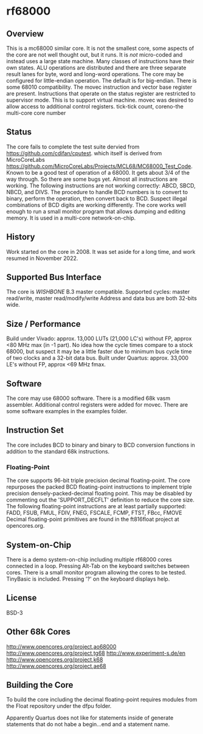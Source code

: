 # rf68000

## Overview
This is a mc68000 similar core. It is not the smallest core, some aspects of the core are not well thought out, but it runs.
It is *not* micro-coded and instead uses a large state machine. Many classes of instructions have their own states.
ALU operations are distributed and there are three separate result lanes for byte, word and long-word operations.
The core may be configured for little-endian operation. The default is for big-endian.
There is some 68010 compatibility. The movec instruction and vector base register are present. Instructions that operate on the status register are restricted to supervisor mode. This is to support virtual machine.
movec was desired to allow access to additional control registers. tick-tick count, coreno-the multi-core core number

## Status
The core fails to complete the test suite dervied from https://github.com/cdifan/cputest. which itself is derived from MicroCoreLabs https://github.com/MicroCoreLabs/Projects/MCL68/MC68000_Test_Code. Known to be a good test of operation of a 68000. It gets about 3/4 of the way through. So there are some bugs yet. Almost all instructions are working. The following instructions are not working correctly: ABCD, SBCD, NBCD, and DIVS. The procedure to handle BCD numbers is to convert to binary, perform the operation, then convert back to BCD. Suspect illegal combinations of BCD digits are working differently.
The core works well enough to run a small monitor program that allows dumping and editing memory.
It is used in a multi-core network-on-chip.

## History
Work started on the core in 2008. It was set aside for a long time, and work resumed in November 2022.

## Supported Bus Interface
The core is *WISHBONE* B.3 master compatible.
Supported cycles: master read/write, master read/modify/write
Address and data bus are both 32-bits wide.

## Size / Performance
Build under Vivado:
approx. 13,000 LUTs (21,000 LC's) without FP, approx <80 MHz max (in -1 part).
No idea how the cycle times compare to a stock 68000, but suspect it may be a little faster due to minimum bus cycle time of two clocks and a 32-bit data bus.
Built under Quartus:
approx. 33,000 LE's without FP, approx <69 MHz fmax.

## Software
The core may use 68000 software. There is a modified 68k vasm assembler. Additional control registers were added for movec.
There are some software examples in the examples folder.

## Instruction Set
The core includes BCD to binary and binary to BCD conversion functions in addition to the standard 68k instructions.

### Floating-Point
The core supports 96-bit triple precision decimal floating-point. The core repurposes the packed BCD floating-point instructions to implement triple precision densely-packed-decimal floating point. This may be
disabled by commenting out the 'SUPPORT_DECFLT' definition to reduce the core
size.
The following floating-point instructions are at least partially supported:
FADD, FSUB, FMUL, FDIV, FNEG, FSCALE, FCMP, FTST, FBcc, FMOVE
Decimal floating-point primitives are found in the ft816float project at
opencores.org.

## System-on-Chip
There is a demo system-on-chip including multiple rf68000 cores connected in a loop.
Pressing Alt-Tab on the keyboard switches between cores.
There is a small monitor program allowing the cores to be tested. TinyBasic is included.
Pressing '?' on the keyboard displays help.

## License
BSD-3

## Other 68k Cores
http://www.opencores.org/project,ao68000
http://www.opencores.org/project,tg68
http://www.experiment-s.de/en
http://www.opencores.org/project,k68
http://www.opencores.org/project,ae68

## Building the Core
To build the core including the decimal floating-point requires modules from the Float repository under the dfpu folder.

Apparently Quartus does not like for statements inside of generate statements that do not habe a begin...end and a statement name.

